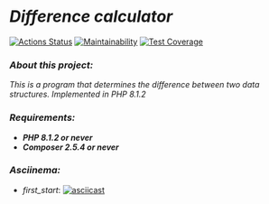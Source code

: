 # *Difference calculator*
[![Actions Status](https://github.com/alex-p14/php-project-48/workflows/hexlet-check/badge.svg)](https://github.com/alex-p14/php-project-48/actions)
[![Maintainability](https://api.codeclimate.com/v1/badges/4a4c79c27f591e365b66/maintainability)](https://codeclimate.com/github/alex-p14/php-project-48/maintainability)
[![Test Coverage](https://api.codeclimate.com/v1/badges/4a4c79c27f591e365b66/test_coverage)](https://codeclimate.com/github/alex-p14/php-project-48/test_coverage)

### *About this project:*
*This is a program that determines the difference between two data structures. Implemented in _PHP 8.1.2_*

### *Requirements:*
* ___PHP 8.1.2 or never___
* ___Composer 2.5.4 or never___

### *Asciinema:*
* _first_start_:
[![asciicast](https://asciinema.org/a/lpbZCKcJZaQGJPFtKVtqqbZBz.svg)](https://asciinema.org/a/lpbZCKcJZaQGJPFtKVtqqbZBz)
